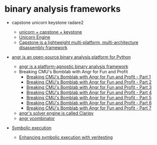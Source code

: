 # binary analysis frameworks

+ capstone unicorn keystone radare2
    + [unicorn + capstone + keystone](https://www.xandora.io/opensource)
    + [Unicorn Engine](https://github.com/unicorn-engine/unicorn)
    + [Capstone is a lightweight multi-platform, multi-architecture disassembly framework](https://www.capstone-engine.org/)

+ [angr is an open-source binary analysis platform for Python](https://angr.io)
    + [angr is a platform-agnostic binary analysis framework](https://github.com/angr/angr)
    + Breaking CMU's Bomblab with Angr for Fun and Profit
        + [Breaking CMU's Bomblab with Angr for Fun and Profit - Part 1](https://fanpu.io/2020/07/30/breaking-cmu-bomblab-with-angr-for-fun-and-profit-part-1/)
        + [Breaking CMU's Bomblab with Angr for Fun and Profit - Part 2](https://fanpu.io/2020/07/31/breaking-cmu-bomblab-with-angr-for-fun-and-profit-part-2/)
        + [Breaking CMU's Bomblab with Angr for Fun and Profit - Part 3](https://fanpu.io/2020/08/01/breaking-cmu-bomblab-with-angr-for-fun-and-profit-part-3/)
        + [Breaking CMU's Bomblab with Angr for Fun and Profit - Part 4](https://fanpu.io/2020/08/02/breaking-cmu-bomblab-with-angr-for-fun-and-profit-part-4/)
        + [Breaking CMU's Bomblab with Angr for Fun and Profit - Part 5](https://fanpu.io/2020/08/02/breaking-cmu-bomblab-with-angr-for-fun-and-profit-part-5/)
        + [Breaking CMU's Bomblab with Angr for Fun and Profit - Part 6](https://fanpu.io/2020/08/02/breaking-cmu-bomblab-with-angr-for-fun-and-profit-part-6/)
        + [Breaking CMU's Bomblab with Angr for Fun and Profit - Part 7](https://fanpu.io/2020/08/02/breaking-cmu-bomblab-with-angr-for-fun-and-profit-part-7/)
    + [angr's solver engine is called Claripy](https://docs.angr.io/advanced-topics/claripy)
    + [angr ycombinator](https://news.ycombinator.com/item?id=17112998)
+ [Symbolic execution](https://alastairreid.github.io/RelatedWork/notes/symbolic-execution/)
    + [Enhancing symbolic execution with veritesting](https://alastairreid.github.io/RelatedWork/papers/avgerinos:icse:2014/)